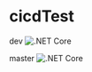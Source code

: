 # cicdTest
dev ![.NET Core](https://github.com/Abouttabs/cicdTest/workflows/.NET%20Core/badge.svg?branch=dev)


master ![.NET Core](https://github.com/Abouttabs/cicdTest/workflows/.NET%20Core/badge.svg?branch=master)
